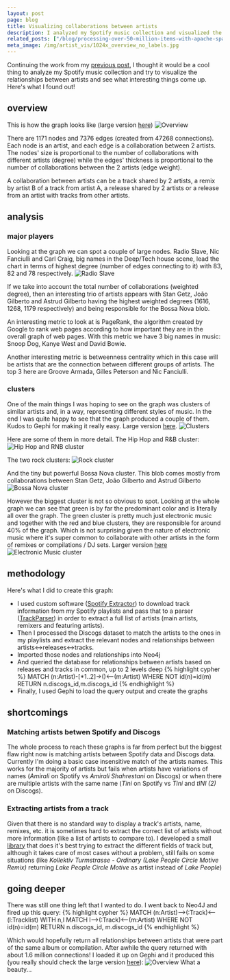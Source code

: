 ```yaml
---
layout: post
page: blog
title: Visualizing collaborations between artists
description: I analyzed my Spotify music collection and visualized the relationships between artists to see what interesting things come up.
related_posts: ["/blog/processing-over-50-million-items-with-apache-spark"]
meta_image: /img/artist_vis/1024x_overview_no_labels.jpg
---
```


Continuing the work from my [previous post](/blog/processing-over-50-million-items-with-apache-spark/), I thought it would be a cool thing to analyze my Spotify music collection and try to visualize the relationships between artists and see what interesting things come up. Here's what I found out!

overview
--------
This is how the graph looks like (large version [here](/img/artist_vis/overview.png))
<img class="pure-img" src="/img/artist_vis/1024x_overview.jpg" alt="Overview" title="Overview">

There are 1171 nodes and 7376 edges (created from 47268 connections). Each node is an artist, and each edge is a collaboration between 2 artists. The nodes' size is proportional to the number of collaborations with different artists (degree) while the edges' thickness is proportional to the number of collaborations between the 2 artists (edge weight).

A collaboration between artists can be a track shared by 2 artists, a remix by artist B of a track from artist A, a release shared by 2 artists or a release from an artist with tracks from other artists.

analysis
--------

### major players
Looking at the graph we can spot a couple of large nodes. Radio Slave, Nic Fanciulli and Carl Craig, big names in the Deep/Tech house scene, lead the chart in terms of highest degree (number of edges connecting to it) with 83, 82 and 78 respectively.
<img class="pure-img" src="/img/artist_vis/1024x_radioslave_edges.jpg" alt="Radio Slave" title="Radio Slave">

If we take into account the total number of collaborations (weighted degree), then an interesting trio of artists appears with Stan Getz, João Gilberto and Astrud Gilberto having the highest weighted degrees (1616, 1268, 1179 respectively) and being responsible for the Bossa Nova blob.

An interesting metric to look at is PageRank, the algorithm created by Google to rank web pages according to how important they are in the overall graph of web pages. With this metric we have 3 big names in music: Snoop Dog, Kanye West and David Bowie.

Another interesting metric is betweenness centrality which in this case will be artists that are the connection between different groups of artists. The top 3 here are Groove Armada, Gilles Peterson and Nic Fanciulli.

### clusters
One of the main things I was hoping to see on the graph was clusters of similar artists and, in a way, representing different styles of music. In the end I was quite happy to see that the graph produced a couple of them. Kudos to Gephi for making it really easy. Large version [here](/img/artist_vis/clusters.png).
<img class="pure-img" src="/img/artist_vis/1024x_clusters.jpg" alt="Clusters" title="Clusters">

Here are some of them in more detail. The Hip Hop and R&B cluster:
<img class="pure-img" src="/img/artist_vis/1024x_cluster_rnb_hiphop.jpg" alt="Hip Hop and RNB cluster" title="Hip Hop and RNB cluster">

The two rock clusters:
<img class="pure-img" src="/img/artist_vis/1024x_cluster_rock.jpg" alt="Rock cluster" title="Rock cluster">

And the tiny but powerful Bossa Nova cluster. This blob comes mostly from collaborations between Stan Getz, João Gilberto and Astrud Gilberto
<img class="pure-img" src="/img/artist_vis/1024x_cluster_bossa_nova.jpg" alt="Bossa Nova cluster" title="Bossa Nova cluster">

However the biggest cluster is not so obvious to spot. Looking at the whole graph we can see that green is by far the predominant color and is literally all over the graph. The green cluster is pretty much just electronic music and together with the red and blue clusters, they are responsible for around 40% of the graph. Which is not surprising given the nature of electronic music where it's super common to collaborate with other artists in the form of remixes or compilations / DJ sets. Larger version [here](/img/artist_vis/cluster_electronic_music.png)
<img class="pure-img" src="/img/artist_vis/1024x_cluster_electronic_music.jpg" alt="Electronic Music cluster" title="Electronic Music cluster">

methodology
-----------
Here's what I did to create this graph:

- I used custom software ([Spotify Extractor](https://github.com/alexquintino/spotify-extractor)) to download track information from my Spotify playlists and pass that to a parser ([TrackParser](https://github.com/alexquintino/track_parser)) in order to extract a full list of artists (main artists, remixers and featuring artists).
- Then I processed the Discogs dataset to match the artists to the ones in my playlists and extract the relevant nodes and relationships between artists<->releases<->tracks.
- Imported those nodes and relationships into Neo4j
- And queried the database for relationships between artists based on releases and tracks in common, up to 2 levels deep
{% highlight cypher %}
MATCH (n:Artist)-[*1..2]->()<--(m:Artist) WHERE NOT id(n)=id(m) RETURN n.discogs_id,m.discogs_id
{% endhighlight %}
- Finally, I used Gephi to load the query output and create the graphs

shortcomings
------------

### Matching artists betwen Spotify and Discogs
The whole process to reach these graphs is far from perfect but the biggest flaw right now is matching artists between Spotify data and Discogs data. Currently I'm doing a basic case insensitive match of the artists names. This works for the majority of artists but fails when artists have variations of names (*Amirali* on Spotify vs *Amirali Shahrestani* on Discogs) or when there are multiple artists with the same name (*Tini* on Spotify vs *Tini* and *tINI (2)* on Discogs).

### Extracting artists from a track
Given that there is no standard way to display a track's artists, name, remixes, etc. it is sometimes hard to extract the correct list of artists without more information (like a list of artists to compare to). I developed a small [library](https://github.com/alexquintino/track_parser) that does it's best trying to extract the different fields of track but, although it takes care of most cases without a problem, still fails on some situations (like *Kollektiv Turmstrasse - Ordinary (Lake People Circle Motive Remix)* returning *Lake People Circle Motive* as artist instead of *Lake People*)


going deeper
------------
There was still one thing left that I wanted to do. I went back to Neo4J and fired up this query:
{% highlight cypher %}
MATCH (n:Artist)-->(:Track)<--(l:Tracklist) WITH n,l MATCH l-->(:Track)<--(m:Artist) WHERE NOT id(n)=id(m) RETURN n.discogs_id, m.discogs_id
{% endhighlight %}

Which would hopefully return all relationships between artists that were part of the same album or compilation.
After awhile the query returned with about 1.6 million connections! I loaded it up on Gephi and it produced this (you really should check the large version [here](/img/artist_vis/overview_tracklist_common.png)):
<img class="pure-img" src="/img/artist_vis/1024x_overview_tracklist_common.jpg" alt="Overview" title="Overview">
What a beauty...
